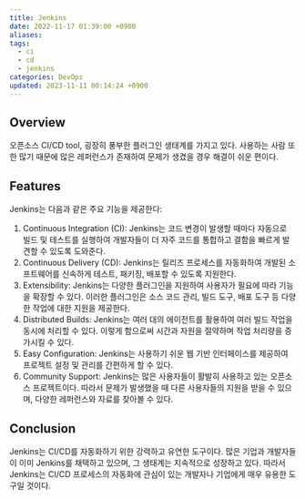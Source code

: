 ```yaml
---
title: Jenkins
date: 2022-11-17 01:39:00 +0900
aliases: 
tags:
  - ci
  - cd
  - jenkins
categories: DevOps
updated: 2023-11-11 00:14:24 +0900
---
```


## Overview

오픈소스 CI/CD tool, 굉장히 풍부한 플러그인 생태계를 가지고 있다. 사용하는 사람 또한 많기 때문에 많은 레퍼런스가 존재하여 문제가 생겼을 경우 해결이 쉬운 편이다.

## Features

Jenkins는 다음과 같은 주요 기능을 제공한다:

1. Continuous Integration (CI): Jenkins는 코드 변경이 발생할 때마다 자동으로 빌드 및 테스트를 실행하여 개발자들이 더 자주 코드를 통합하고 결함을 빠르게 발견할 수 있도록 도와준다.
2. Continuous Delivery (CD): Jenkins는 릴리즈 프로세스를 자동화하여 개발된 소프트웨어를 신속하게 테스트, 패키징, 배포할 수 있도록 지원한다.
3. Extensibility: Jenkins는 다양한 플러그인을 지원하여 사용자가 필요에 따라 기능을 확장할 수 있다. 이러한 플러그인은 소스 코드 관리, 빌드 도구, 배포 도구 등 다양한 작업에 대한 지원을 제공한다.
4. Distributed Builds: Jenkins는 여러 대의 에이전트를 활용하여 여러 빌드 작업을 동시에 처리할 수 있다. 이렇게 함으로써 시간과 자원을 절약하며 작업 처리량을 증가시킬 수 있다.
5. Easy Configuration: Jenkins는 사용하기 쉬운 웹 기반 인터페이스를 제공하여 프로젝트 설정 및 관리를 간편하게 할 수 있다.
6. Community Support: Jenkins는 많은 사용자들이 활발히 사용하고 있는 오픈소스 프로젝트이다. 따라서 문제가 발생했을 때 다른 사용자들의 지원을 받을 수 있으며, 다양한 레퍼런스와 자료를 찾아볼 수 있다.

## Conclusion

Jenkins는 CI/CD를 자동화하기 위한 강력하고 유연한 도구이다. 많은 기업과 개발자들이 이미 Jenkins를 채택하고 있으며, 그 생태계는 지속적으로 성장하고 있다. 따라서 Jenkins는 CI/CD 프로세스의 자동화에 관심이 있는 개발자나 기업에게 매우 유용한 도구일 것이다.
